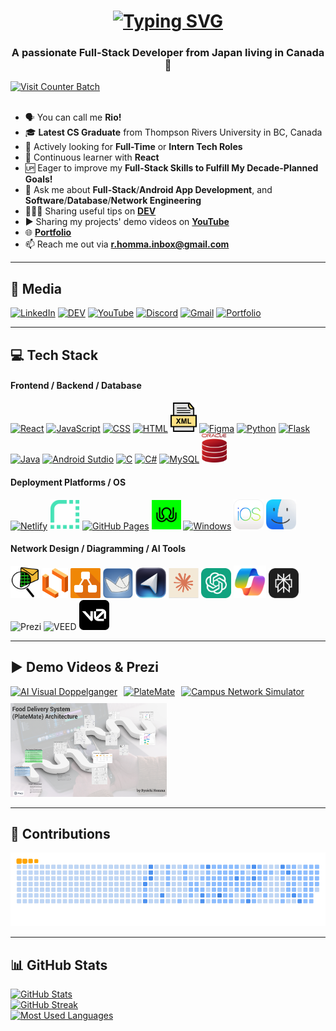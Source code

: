 <!-- INTRO -->
<h1 align="center">
  <a href="https://git.io/typing-svg">
    <img src="https://readme-typing-svg.demolab.com?font=Fira+Code&weight=500&size=35&duration=2000&pause=750&color=187FFF&center=true&vCenter=true&random=false&width=1000&height=70&lines=Hi+There!%F0%9F%91%8B%F0%9F%8F%BB+I'm+Ryoichi+Homma%E2%9A%BE;Your+Future+Favorite+Full-Stack+Developer%F0%9F%91%A8%F0%9F%8F%BB%E2%80%8D%F0%9F%92%BB" alt="Typing SVG" />
  </a>
</h1>

<!-- SUB INTRO -->
<h3 align="center">A passionate Full-Stack Developer from Japan living in Canada🍁</h3>
<a href="https://visitcount.itsvg.in">
  <img src="https://visitcount.itsvg.in/api?id=Ryo-samurai6340&label=Profile%20Views&color=1&icon=5&pretty=true" alt="Visit Counter Batch" />
</a>
<br/><br/>

- 🗣️ You can call me **Rio!**
- 🎓 **Latest CS Graduate** from Thompson Rivers University in BC, Canada
- 💼 Actively looking for **Full-Time** or **Intern Tech Roles**
- 🌱 Continuous learner with **React**
- 🆙 Eager to improve my **Full-Stack Skills to Fulfill My Decade-Planned Goals!**
- 💬 Ask me about **Full-Stack**/**Android App Development**, and **Software**/**Database**/**Network Engineering**
- 👨🏻‍💻 Sharing useful tips on **[DEV](https://dev.to/ryoichihomma)**
- ▶️ Sharing my projects' demo videos on **[YouTube](https://www.youtube.com/@rh.project_gallery)**
- 🌐 **[Portfolio](https://ryoichihomma.me/)**
- 📫 Reach me out via **r.homma.inbox@gmail.com**

<hr/>

<!-- MEDIA -->
## 🔗 Media
[![LinkedIn](https://img.shields.io/badge/LinkedIn-0077B5?style=for-the-badge&logo=linkedin&logoColor=white)](https://www.linkedin.com/in/ryoichihomma-jp-ca/)
[![DEV](https://img.shields.io/badge/dev.to-0A0A0A?style=for-the-badge&logo=devdotto&logoColor=white)](https://dev.to/ryoichihomma)
[![YouTube](https://img.shields.io/badge/YouTube-FF0000?style=for-the-badge&logo=youtube&logoColor=white)](https://www.youtube.com/@rh.project_gallery)
[![Discord](https://img.shields.io/badge/Discord-5865F2?style=for-the-badge&logo=discord&logoColor=white)](https://discord.com/users/1233363421207199827/)
[![Gmail](https://img.shields.io/badge/Gmail-D14836?style=for-the-badge&logo=gmail&logoColor=white)](mailto:r.homma.inbox@gmail.com)
[![Portfolio](https://img.shields.io/badge/Portfolio-255E63?style=for-the-badge&logo=About.me&logoColor=white)](https://ryoichihomma.me/)

<hr/>

<!-- TECK STACK -->
## 💻 Tech Stack
#### Frontend / Backend / Database
[![React](https://skillicons.dev/icons?i=react)](https://skillicons.dev)
[![JavaScript](https://skillicons.dev/icons?i=js)](https://skillicons.dev)
[![CSS](https://skillicons.dev/icons?i=css)](https://skillicons.dev)
[![HTML](https://skillicons.dev/icons?i=html)](https://skillicons.dev)
<img alt="XML" width="42px" src="https://github.com/Ryo-samurai6340/Ryo-samurai6340/blob/main/img/xml.png">
[![Figma](https://skillicons.dev/icons?i=figma)](https://skillicons.dev)
[![Python](https://skillicons.dev/icons?i=python)](https://skillicons.dev)
[![Flask](https://skillicons.dev/icons?i=flask)](https://skillicons.dev)
[![Java](https://skillicons.dev/icons?i=java)](https://skillicons.dev)
[![Android Sutdio](https://skillicons.dev/icons?i=androidstudio)](https://skillicons.dev)
[![C](https://skillicons.dev/icons?i=c)](https://skillicons.dev)
[![C#](https://skillicons.dev/icons?i=cs)](https://skillicons.dev)
[![MySQL](https://skillicons.dev/icons?i=mysql)](https://skillicons.dev)
<img alt="Oracle SQL" width="40px" src="https://github.com/Ryo-samurai6340/Ryo-samurai6340/blob/main/img/oracle.svg">

#### Deployment Platforms / OS
[![Netlify](https://skillicons.dev/icons?i=netlify)](https://skillicons.dev)
<img alt="Render" width="48px" src="https://github.com/Ryo-samurai6340/Ryo-samurai6340/blob/main/img/render.png">
[![GitHub Pages](https://skillicons.dev/icons?i=github)](https://skillicons.dev)
<img alt="Zeet" width="47px" src="https://github.com/Ryo-samurai6340/Ryo-samurai6340/blob/main/img/zeet.png">
[![Windows](https://skillicons.dev/icons?i=windows)](https://skillicons.dev)
<img alt="iOS" width="48px" src="https://github.com/Ryo-samurai6340/Ryo-samurai6340/blob/main/img/ios.png">
<img alt="macOS" width="48px" src="https://github.com/Ryo-samurai6340/Ryo-samurai6340/blob/main/img/macOS.png">

#### Network Design / Diagramming / AI Tools
<div align="left">
  <img alt="Cisco Packet Tracer" width="47px" src="https://github.com/Ryo-samurai6340/Ryo-samurai6340/blob/main/img/cisco.png">
  <img alt="Lucidchart" width="41px" src="https://github.com/Ryo-samurai6340/Ryo-samurai6340/blob/main/img/lucidchart.png">
  <img alt="draw.io" width="48px" src="https://github.com/Ryo-samurai6340/Ryo-samurai6340/blob/main/img/draw-io.png">
  <img alt="ArgoUML" width="48px" src="https://github.com/Ryo-samurai6340/Ryo-samurai6340/blob/main/img/argouml.png">
  <img alt="Cursor" width="49px" src="https://github.com/Ryo-samurai6340/Ryo-samurai6340/blob/main/img/cursor.png">
  <img alt="Claude" width="48px" src="https://github.com/Ryo-samurai6340/Ryo-samurai6340/blob/main/img/claude.png">
  <img alt="ChatGPT" width="48px" src="https://github.com/Ryo-samurai6340/Ryo-samurai6340/blob/main/img/chatgpt.png">
  <img alt="Copilot" width="52px" src="https://github.com/Ryo-samurai6340/Ryo-samurai6340/blob/main/img/copilot.png">
  <img alt="Perplexity" width="48px" src="https://github.com/Ryo-samurai6340/Ryo-samurai6340/blob/main/img/perplexity.png">
  <img alt="Prezi" width="48px" src="https://github.com/Ryo-samurai6340/Ryo-samurai6340/blob/main/img/prezi.png">
  <img alt="VEED" width="48px" src="https://github.com/Ryo-samurai6340/Ryo-samurai6340/blob/main/img/veed.png">
  <img alt="v0" width="48px" src="https://github.com/Ryo-samurai6340/Ryo-samurai6340/blob/main/img/v0.png">
</div>
  
<!-- 
<div align="left">
  <h4>Frontend / Backend / Database</h4>
  <img alt="React" width="40px" src="https://github.com/Ryo-samurai6340/Ryo-samurai6340/blob/main/img/react.png">
  <img alt="Javascript" width="35px" src="https://github.com/Ryo-samurai6340/Ryo-samurai6340/blob/main/img/js.png">
  <img alt="CSS" width="32px" src="https://github.com/Ryo-samurai6340/Ryo-samurai6340/blob/main/img/css.png">
  <img alt="HTML" width="32px" src="https://github.com/Ryo-samurai6340/Ryo-samurai6340/blob/main/img/html.png">
  <img alt="XML" width="32px" src="https://github.com/Ryo-samurai6340/Ryo-samurai6340/blob/main/img/xml.png">
  <img alt="Figma" width="35px" src="https://github.com/Ryo-samurai6340/Ryo-samurai6340/blob/main/img/figma.png">
  <img alt="Python" width="35px" src="https://github.com/Ryo-samurai6340/Ryo-samurai6340/blob/main/img/python.png">
  <img alt="Flask" width="40px" src="https://github.com/Ryo-samurai6340/Ryo-samurai6340/blob/main/img/flask.png">
  <img alt="Java" width="31px" src="https://github.com/Ryo-samurai6340/Ryo-samurai6340/blob/main/img/java.png">
  <img alt="Android Studio" width="36px" src="https://github.com/Ryo-samurai6340/Ryo-samurai6340/blob/main/img/android-studio.png">
  <img alt="C" width="31px" src="https://github.com/Ryo-samurai6340/Ryo-samurai6340/blob/main/img/c.png">
  <img alt="C#" width="31px" src="https://github.com/Ryo-samurai6340/Ryo-samurai6340/blob/main/img/cSharp.png">
  <img alt="MySQL" width="36px" src="https://github.com/Ryo-samurai6340/Ryo-samurai6340/blob/main/img/mySQL.png">
  <img alt="Oracle SQL" width="32px" src="https://github.com/Ryo-samurai6340/Ryo-samurai6340/blob/main/img/oracle.svg">

  <h4>Deployment Platforms / OS</h4>
  <img alt="Netlify" width="37px" src="https://github.com/Ryo-samurai6340/Ryo-samurai6340/blob/main/img/netlify.svg">
  <img alt="Render" width="35px" src="https://github.com/Ryo-samurai6340/Ryo-samurai6340/blob/main/img/render.png">
  <img alt="GitHub" width="35px" src="https://github.com/Ryo-samurai6340/Ryo-samurai6340/blob/main/img/github.png">
  <img alt="Zeet" width="35px" src="https://github.com/Ryo-samurai6340/Ryo-samurai6340/blob/main/img/zeet.png">
  <img alt="Windows" width="35px" src="https://github.com/Ryo-samurai6340/Ryo-samurai6340/blob/main/img/windows.png">
  <img alt="iOS" width="35px" src="https://github.com/Ryo-samurai6340/Ryo-samurai6340/blob/main/img/ios.png">
  <img alt="macOS" width="35px" src="https://github.com/Ryo-samurai6340/Ryo-samurai6340/blob/main/img/macOS.png">

  <h4>Network Design / Diagramming / AI Tools</h4>
  <img alt="cisco packet tracer" width="35px" src="https://github.com/Ryo-samurai6340/Ryo-samurai6340/blob/main/img/cisco.png">
  <img alt="lucidchart" width="30px" src="https://github.com/Ryo-samurai6340/Ryo-samurai6340/blob/main/img/lucidchart.png">
  <img alt="draw.io" width="35px" src="https://github.com/Ryo-samurai6340/Ryo-samurai6340/blob/main/img/draw-io.png">
  <img alt="argoUML" width="35px" src="https://github.com/Ryo-samurai6340/Ryo-samurai6340/blob/main/img/argouml.png">
  <img alt="Cursor" width="35px" src="https://github.com/Ryo-samurai6340/Ryo-samurai6340/blob/main/img/cursor.png">
  <img alt="Claude" width="35px" src="https://github.com/Ryo-samurai6340/Ryo-samurai6340/blob/main/img/claude.png">
  <img alt="ChatGPT" width="35px" src="https://github.com/Ryo-samurai6340/Ryo-samurai6340/blob/main/img/chatgpt.png">
  <img alt="Copilot" width="37px" src="https://github.com/Ryo-samurai6340/Ryo-samurai6340/blob/main/img/copilot.png">
  <img alt="Perplexity" width="35px" src="https://github.com/Ryo-samurai6340/Ryo-samurai6340/blob/main/img/perplexity.png">
  <img alt="Prezi" width="35px" src="https://github.com/Ryo-samurai6340/Ryo-samurai6340/blob/main/img/prezi.png">
  <img alt="VEED" width="35px" src="https://github.com/Ryo-samurai6340/Ryo-samurai6340/blob/main/img/veed.png">
  <img alt="v0" width="35px" src="https://github.com/Ryo-samurai6340/Ryo-samurai6340/blob/main/img/v0.png">
</div>
-->

<hr/>

<!-- YOUTUBE -->
## ▶️ Demo Videos & Prezi
<div align="left" style="display: flex; flex-wrap: wrap; gap: 10px;">
  <a href="https://www.youtube.com/watch?v=VT6eddrVVOA&t=1s">
    <img src="https://ytcards.demolab.com/?id=VT6eddrVVOA&t=1s&title=AI+Visual+Doppelganger+(AI+image+replicator+web+tool)&lang=en&timestamp=1715151600&background_color=%230d1117&title_color=%23ffffff&stats_color=%23dedede&max_title_lines=1&width=250&border_radius=5&duration=200" alt="AI Visual Doppelganger">
  </a>
  <a href="https://www.youtube.com/watch?v=N_yUfrnbgWI">
    <img src="https://ytcards.demolab.com/?id=N_yUfrnbgWI&title=PlateMate+(food+delivery+Android+app)&lang=en&timestamp=1715151600&background_color=%230d1117&title_color=%23ffffff&stats_color=%23dedede&max_title_lines=1&width=250&border_radius=5&duration=244" alt="PlateMate">
  </a>
  <a href="https://www.youtube.com/watch?v=ayVUSVRPLqE&t=10s">
    <img src="https://ytcards.demolab.com/?id=ayVUSVRPLqE&t=10s&title=Compaus+Network+Simulator+(network+infrastructure+design)&lang=en&timestamp=1715151600&background_color=%230d1117&title_color=%23ffffff&stats_color=%23dedede&max_title_lines=1&width=250&border_radius=5&duration=403" alt="Campus Network Simulator">
  </a>
  <a href="https://prezi.com/view/kiFUg0jNey3zD5mN1ctl/">
    <img src="https://github.com/Ryo-samurai6340/Ryo-samurai6340/blob/main/img/PlateMateArchitecture.png" alt="PlateMate Architecture" width="250px" height="150px">
  </a>
</div>

<hr/>

<!-- CONTRIBUTIONS -->
## 🐍 Contributions
<picture>
  <source media="(prefers-color-scheme: dark)" srcset="https://raw.githubusercontent.com/Ryo-samurai6340/Ryo-samurai6340/output/github-contribution-grid-snake-dark.svg">
  <source media="(prefers-color-scheme: light)" srcset="https://raw.githubusercontent.com/Ryo-samurai6340/Ryo-samurai6340/output/github-contribution-grid-snake.gif">
  <img alt="Contribution Animation" src="https://raw.githubusercontent.com/Ryo-samurai6340/Ryo-samurai6340/output/github-contribution-grid-snake.gif">
</picture>

<hr/>

<!-- STATS -->
## 📊 GitHub Stats
<a href="https://git.io/streak-stats">
<!--   <img alt="GitHub Stats" src="https://github-readme-stats.vercel.app/api?username=Ryo-samurai6340&show_icons=true&theme=holi&rank_icon=github"> -->
  <img alt="GitHub Stats" src="https://github-readme-stats.vercel.app/api?username=Ryo-samurai6340&show_icons=true&theme=holi&rank_icon=github&hide=stars,contribs">
  <br/>
  <img alt="GitHub Streak" src="https://streak-stats.demolab.com?user=Ryo-samurai6340&theme=holi-theme&date_format=j%20M%5B%20Y%5D&dates=local&timezone=America/Vancouver">
  <br/>
  <img alt="Most Used Languages" src="https://github-readme-stats.vercel.app/api/top-langs/?username=Ryo-samurai6340&layout=compact&theme=holi">
</a>
